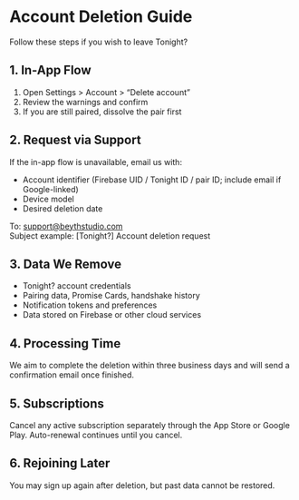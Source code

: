 # Account Deletion Guide

Follow these steps if you wish to leave Tonight?

## 1. In-App Flow
1. Open Settings > Account > “Delete account”
2. Review the warnings and confirm
3. If you are still paired, dissolve the pair first

## 2. Request via Support
If the in-app flow is unavailable, email us with:

- Account identifier (Firebase UID / Tonight ID / pair ID; include email if Google-linked)
- Device model
- Desired deletion date

To: support@beythstudio.com  
Subject example: [Tonight?] Account deletion request

## 3. Data We Remove
- Tonight? account credentials
- Pairing data, Promise Cards, handshake history
- Notification tokens and preferences
- Data stored on Firebase or other cloud services

## 4. Processing Time
We aim to complete the deletion within three business days and will send a confirmation email once finished.

## 5. Subscriptions
Cancel any active subscription separately through the App Store or Google Play. Auto-renewal continues until you cancel.

## 6. Rejoining Later
You may sign up again after deletion, but past data cannot be restored.
